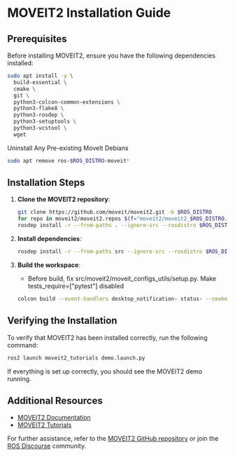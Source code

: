 # MOVEIT2 Installation Guide

## Prerequisites

Before installing MOVEIT2, ensure you have the following dependencies installed:

```bash
sudo apt install -y \
  build-essential \
  cmake \
  git \
  python3-colcon-common-extensions \
  python3-flake8 \
  python3-rosdep \
  python3-setuptools \
  python3-vcstool \
  wget
```

Uninstall Any Pre-existing MoveIt Debians

```bash
sudo apt remove ros-$ROS_DISTRO-moveit*
```

## Installation Steps

1. **Clone the MOVEIT2 repository**:
    ```bash
    git clone https://github.com/moveit/moveit2.git -b $ROS_DISTRO
    for repo in moveit2/moveit2.repos $(f="moveit2/moveit2_$ROS_DISTRO.repos"; test -r $f && echo $f); do vcs import < "$repo"; done
    rosdep install -r --from-paths . --ignore-src --rosdistro $ROS_DISTRO -y
    ```

2. **Install dependencies**:
    ```bash
    rosdep install -r --from-paths src --ignore-src --rosdistro $ROS_DISTRO
    ```

3. **Build the workspace**:
    - Before build, fix src/moveit2/moveit_configs_utils/setup.py. Make tests_require=["pytest"] disabled
    ```bash
    colcon build --event-handlers desktop_notification- status- --cmake-args -DCMAKE_BUILD_TYPE=Release
    ```


## Verifying the Installation

To verify that MOVEIT2 has been installed correctly, run the following command:
```bash
ros2 launch moveit2_tutorials demo.launch.py
```

If everything is set up correctly, you should see the MOVEIT2 demo running.

## Additional Resources

- [MOVEIT2 Documentation](https://moveit.ros.org/documentation/)
- [MOVEIT2 Tutorials](https://ros-planning.github.io/moveit_tutorials/)

For further assistance, refer to the [MOVEIT2 GitHub repository](https://github.com/ros-planning/moveit2) or join the [ROS Discourse](https://discourse.ros.org/) community.
